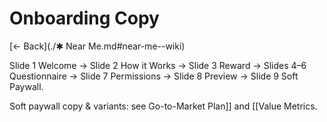 # Onboarding Copy

[← Back](./✱ Near Me.md#near-me--wiki)



Slide 1 Welcome → Slide 2 How it Works → Slide 3 Reward → Slides 4–6 Questionnaire → Slide 7 Permissions → Slide 8 Preview → Slide 9 Soft Paywall.

Soft paywall copy & variants: see Go-to-Market Plan]] and [[Value Metrics.